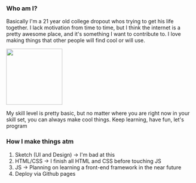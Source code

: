 ### Who am I?
Basically I'm a 21 year old college dropout whos trying to get his life together. I lack motivation from time to time, but I think the internet is a pretty awesome place, and it's something I want to contribute to. I love making things that other people will find cool or will use.

<img src='https://external-content.duckduckgo.com/iu/?u=https%3A%2F%2Fwww.anime-planet.com%2Fimages%2Fcharacters%2Fsagiri-izumi-77960.jpg&f=1&nofb=1' height='150px' width='auto' /> 

My skill level is pretty basic, but no matter where you are right now in your skill set, you can always make cool things. Keep learning, have fun, let's program

### How I make things atm
1. Sketch (UI and Design) -> I'm bad at this 
2. HTML/CSS -> I finish all HTML and CSS before touching JS
3. JS -> Planning on learning a front-end framework in the near future
4. Deploy via Github pages
